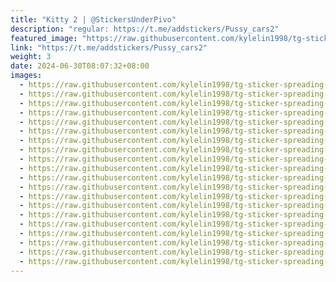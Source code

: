 ```yaml
---
title: "Kitty 2 | @StickersUnderPivo"
description: "regular: https://t.me/addstickers/Pussy_cars2"
featured_image: "https://raw.githubusercontent.com/kylelin1998/tg-sticker-spreading-worldwide-images/main/img/793f0c72-34fb-4a85-8023-12f70d97b489.jpg"
link: "https://t.me/addstickers/Pussy_cars2"
weight: 3
date: 2024-06-30T08:07:32+08:00
images:
  - https://raw.githubusercontent.com/kylelin1998/tg-sticker-spreading-worldwide-images/main/img/793f0c72-34fb-4a85-8023-12f70d97b489.jpg
  - https://raw.githubusercontent.com/kylelin1998/tg-sticker-spreading-worldwide-images/main/img/4a284d26-4386-4cd1-bc8d-f6116a294ec0.jpg
  - https://raw.githubusercontent.com/kylelin1998/tg-sticker-spreading-worldwide-images/main/img/77382c05-6deb-41ff-9549-d0242d888cb4.jpg
  - https://raw.githubusercontent.com/kylelin1998/tg-sticker-spreading-worldwide-images/main/img/900b9ebb-93b6-4e62-8b41-f24f6a7e3da2.jpg
  - https://raw.githubusercontent.com/kylelin1998/tg-sticker-spreading-worldwide-images/main/img/1cf85746-0fd7-48d9-a37b-50db6551fc71.jpg
  - https://raw.githubusercontent.com/kylelin1998/tg-sticker-spreading-worldwide-images/main/img/bcdbcc43-ddd1-4395-8b62-3cbade00ca23.jpg
  - https://raw.githubusercontent.com/kylelin1998/tg-sticker-spreading-worldwide-images/main/img/f17c653f-7117-444c-9c53-ced8efc5b2c6.jpg
  - https://raw.githubusercontent.com/kylelin1998/tg-sticker-spreading-worldwide-images/main/img/286d0126-a876-43a7-b7a0-7f93e7957876.jpg
  - https://raw.githubusercontent.com/kylelin1998/tg-sticker-spreading-worldwide-images/main/img/12ab59c7-c734-4557-a3e9-0c0a28588353.jpg
  - https://raw.githubusercontent.com/kylelin1998/tg-sticker-spreading-worldwide-images/main/img/ffbf7b31-49d1-49cd-8285-fe11924bc443.jpg
  - https://raw.githubusercontent.com/kylelin1998/tg-sticker-spreading-worldwide-images/main/img/f57aa626-cbe6-4b12-b074-0c595fe8b112.jpg
  - https://raw.githubusercontent.com/kylelin1998/tg-sticker-spreading-worldwide-images/main/img/7c7e1774-2978-4185-b951-0b04eb9de69d.jpg
  - https://raw.githubusercontent.com/kylelin1998/tg-sticker-spreading-worldwide-images/main/img/a3f2897a-25c9-4c5e-b1c7-232ea82096ba.jpg
  - https://raw.githubusercontent.com/kylelin1998/tg-sticker-spreading-worldwide-images/main/img/ec648328-a1a0-44f5-8618-9d475cb1447b.jpg
  - https://raw.githubusercontent.com/kylelin1998/tg-sticker-spreading-worldwide-images/main/img/9139abcf-adc9-4cc6-b51f-5e74aa061632.jpg
  - https://raw.githubusercontent.com/kylelin1998/tg-sticker-spreading-worldwide-images/main/img/7d9a6de3-0792-4c6b-8d2a-c75ef1bd452b.jpg
  - https://raw.githubusercontent.com/kylelin1998/tg-sticker-spreading-worldwide-images/main/img/5ef2d5a4-e1ca-4fe8-85f2-5fa25a1f160c.jpg
  - https://raw.githubusercontent.com/kylelin1998/tg-sticker-spreading-worldwide-images/main/img/9b936c0d-f6c5-4f9a-8056-9fa908242699.jpg
  - https://raw.githubusercontent.com/kylelin1998/tg-sticker-spreading-worldwide-images/main/img/e33ecb17-bd5f-4a0d-a996-455ae11d0c96.jpg
  - https://raw.githubusercontent.com/kylelin1998/tg-sticker-spreading-worldwide-images/main/img/d624c886-2933-481f-9f1c-4ba3e7ded340.jpg
---
```

